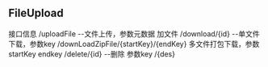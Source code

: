 ## FileUpload
接口信息
/uploadFile  --文件上传，参数元数据 加文件
/download/{id}  --单文件下载，参数key
/downLoadZipFile/{startKey}/{endKey}  多文件打包下载，参数startKey endkey
/delete/{id} --删除  参数key
/{des}




